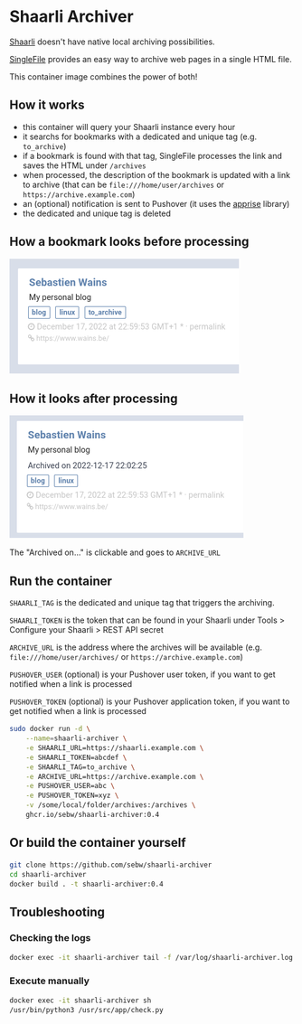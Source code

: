 # Shaarli Archiver

[Shaarli](https://github.com/shaarli/Shaarli) doesn't have native local archiving possibilities.

[SingleFile](https://github.com/gildas-lormeau/SingleFile) provides an easy way to archive web pages in a single HTML file.

This container image combines the power of both!

## How it works

- this container will query your Shaarli instance every hour
- it searchs for bookmarks with a dedicated and unique tag (e.g. `to_archive`)
- if a bookmark is found with that tag, SingleFile processes the link and saves the HTML under `/archives`
- when processed, the description of the bookmark is updated with a link to archive (that can be `file:///home/user/archives` or `https://archive.example.com`)
- an (optional) notification is sent to Pushover (it uses the [apprise](https://github.com/caronc/apprise) library)
- the dedicated and unique tag is deleted

## How a bookmark looks before processing

![](https://raw.githubusercontent.com/sebw/shaarli-archiver/master/screenshots/before.png)

## How it looks after processing

![](https://raw.githubusercontent.com/sebw/shaarli-archiver/master/screenshots/after.png)

The "Archived on..." is clickable and goes to `ARCHIVE_URL`

## Run the container

`SHAARLI_TAG` is the dedicated and unique tag that triggers the archiving.

`SHAARLI_TOKEN` is the token that can be found in your Shaarli under Tools > Configure your Shaarli > REST API secret

`ARCHIVE_URL` is the address where the archives will be available (e.g. `file:///home/user/archives/` or `https://archive.example.com`)

`PUSHOVER_USER` (optional) is your Pushover user token, if you want to get notified when a link is processed

`PUSHOVER_TOKEN` (optional) is your Pushover application token, if you want to get notified when a link is processed

```bash
sudo docker run -d \
    --name=shaarli-archiver \
    -e SHAARLI_URL=https://shaarli.example.com \
    -e SHAARLI_TOKEN=abcdef \
    -e SHAARLI_TAG=to_archive \
    -e ARCHIVE_URL=https://archive.example.com \
    -e PUSHOVER_USER=abc \
    -e PUSHOVER_TOKEN=xyz \
    -v /some/local/folder/archives:/archives \
    ghcr.io/sebw/shaarli-archiver:0.4
```

## Or build the container yourself

```bash
git clone https://github.com/sebw/shaarli-archiver
cd shaarli-archiver
docker build . -t shaarli-archiver:0.4
```

## Troubleshooting

### Checking the logs

```bash
docker exec -it shaarli-archiver tail -f /var/log/shaarli-archiver.log
```

### Execute manually

```bash
docker exec -it shaarli-archiver sh
/usr/bin/python3 /usr/src/app/check.py
```